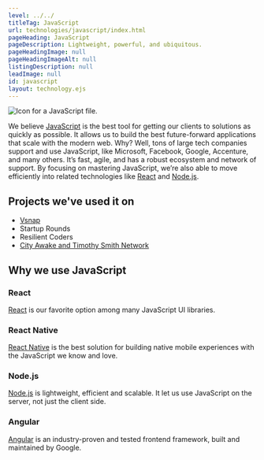 ```yaml
---
level: ../../
titleTag: JavaScript
url: technologies/javascript/index.html
pageHeading: JavaScript
pageDescription: Lightweight, powerful, and ubiquitous.
pageHeadingImage: null
pageHeadingImageAlt: null
listingDescription: null
leadImage: null
id: javascript
layout: technology.ejs
---
```


<div class="card-image--hang-right-wide">
  <img src="../../images/technology-icons/javascript-icon.svg" alt="Icon for a JavaScript file." />
</div>

<p>We believe <a href="https://developer.mozilla.org/en-US/docs/Web/JavaScript">JavaScript</a> is the best tool for getting our clients to solutions as quickly as possible. It allows us to build the best future-forward applications that scale with the modern web. Why? Well, tons of large tech companies support and use JavaScript, like Microsoft, Facebook, Google, Accenture, and many others. It’s fast, agile, and has a robust ecosystem and network of support. By focusing on mastering JavaScript, we’re also able to move efficiently into related technologies like <a href="https://facebook.github.io/react/">React</a> and <a href="https://nodejs.org/en/">Node.js</a>.</p>

<h2 class="text-heading-two">Projects we've used it on</h2>

<ul>
  <li><a href="../../case_study/vsnap">Vsnap</a></li>
  <li>Startup Rounds</li>
  <li>Resilient Coders</li>
  <li><a href="../../case_study/social_good_calendar">City Awake and Timothy Smith Network</a></li>
</ul>

<h2 class="text-heading-two">Why we use JavaScript</h2>

<h3 class="text-heading-three">React</h3>

<p><a href="https://facebook.github.io/react/">React</a> is our favorite option among many JavaScript UI libraries.</p>

<h3 class="text-heading-three">React Native</h3>

<p><a href="https://facebook.github.io/react-native/">React Native</a> is the best solution for building native mobile experiences with the JavaScript we know and love.</p>

<h3 class="text-heading-three">Node.js</h3>

<p><a href="https://nodejs.org/en/">Node.js</a> is lightweight, efficient and scalable. It let us use JavaScript on the server, not just the client side.</p>

<h3 class="text-heading-three">Angular</h3>

<p><a href="https://angular.io/">Angular</a> is an industry-proven and tested frontend framework, built and maintained by Google.</p>